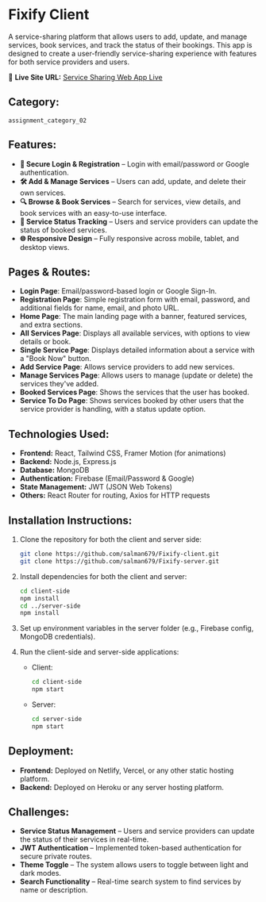 # **Fixify Client**

A service-sharing platform that allows users to add, update, and manage services, book services, and track the status of their bookings. This app is designed to create a user-friendly service-sharing experience with features for both service providers and users.

🔗 **Live Site URL:** [Service Sharing Web App Live](your-live-url.com)

## **Category:**

`assignment_category_02`

## **Features:**

- **🔐 Secure Login & Registration** – Login with email/password or Google authentication.
- **🛠️ Add & Manage Services** – Users can add, update, and delete their own services.
- **🔍 Browse & Book Services** – Search for services, view details, and book services with an easy-to-use interface.
- **🔄 Service Status Tracking** – Users and service providers can update the status of booked services.
- **🌐 Responsive Design** – Fully responsive across mobile, tablet, and desktop views.

## **Pages & Routes:**

- **Login Page**: Email/password-based login or Google Sign-In.
- **Registration Page**: Simple registration form with email, password, and additional fields for name, email, and photo URL.
- **Home Page**: The main landing page with a banner, featured services, and extra sections.
- **All Services Page**: Displays all available services, with options to view details or book.
- **Single Service Page**: Displays detailed information about a service with a "Book Now" button.
- **Add Service Page**: Allows service providers to add new services.
- **Manage Services Page**: Allows users to manage (update or delete) the services they've added.
- **Booked Services Page**: Shows the services that the user has booked.
- **Service To Do Page**: Shows services booked by other users that the service provider is handling, with a status update option.

## **Technologies Used:**

- **Frontend:** React, Tailwind CSS, Framer Motion (for animations)
- **Backend:** Node.js, Express.js
- **Database:** MongoDB
- **Authentication:** Firebase (Email/Password & Google)
- **State Management:** JWT (JSON Web Tokens)
- **Others:** React Router for routing, Axios for HTTP requests

## **Installation Instructions:**

1. Clone the repository for both the client and server side:

   ```bash
   git clone https://github.com/salman679/Fixify-client.git
   git clone https://github.com/salman679/Fixify-server.git
   ```

2. Install dependencies for both the client and server:

   ```bash
   cd client-side
   npm install
   cd ../server-side
   npm install
   ```

3. Set up environment variables in the server folder (e.g., Firebase config, MongoDB credentials).

4. Run the client-side and server-side applications:
   - Client:
     ```bash
     cd client-side
     npm start
     ```
   - Server:
     ```bash
     cd server-side
     npm start
     ```

## **Deployment:**

- **Frontend:** Deployed on Netlify, Vercel, or any other static hosting platform.
- **Backend:** Deployed on Heroku or any server hosting platform.

## **Challenges:**

- **Service Status Management** – Users and service providers can update the status of their services in real-time.
- **JWT Authentication** – Implemented token-based authentication for secure private routes.
- **Theme Toggle** – The system allows users to toggle between light and dark modes.
- **Search Functionality** – Real-time search system to find services by name or description.
